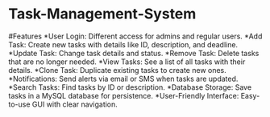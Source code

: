 # Task-Management-System
#Features
*User Login:
Different access for admins and regular users.
*Add Task:
Create new tasks with details like ID, description, and deadline.
*Update Task:
Change task details and status.
*Remove Task:
Delete tasks that are no longer needed.
*View Tasks:
See a list of all tasks with their details.
*Clone Task:
Duplicate existing tasks to create new ones.
*Notifications:
Send alerts via email or SMS when tasks are updated.
*Search Tasks:
Find tasks by ID or description.
*Database Storage:
Save tasks in a MySQL database for persistence.
*User-Friendly Interface:
Easy-to-use GUI with clear navigation.
